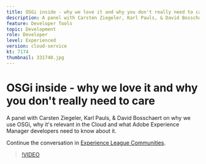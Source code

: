 ```yaml
---
title: OSGi inside - why we love it and why you don't really need to care
description: A panel with Carsten Ziegeler, Karl Pauls, & David Bosschaert on why we use OSGi, why it's relevant in the Cloud and what Adobe Experience Manager developers need to know about it.
feature: Developer Tools
topic: Development
role: Developer
level: Experienced
version: cloud-service
kt: 7174
thumbnail: 331740.jpg
---
```


# OSGi inside - why we love it and why you don't really need to care 

A panel with Carsten Ziegeler, Karl Pauls, & David Bosschaert on why we use OSGi, why it's relevant in the Cloud and what Adobe Experience Manager developers need to know about it.

Continue the conversation in [Experience League Communities](http://adobe.ly/36Yd3v6).

>[!VIDEO](https://video.tv.adobe.com/v/331740/?quality=12&learn=on&hidetitle=true)